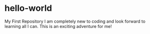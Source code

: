 # hello-world
My First Repository
I am completely new to coding and look forward to learning all I can.  This is an exciting adventure for me!
